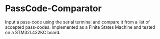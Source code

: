 # PassCode-Comparator
Input a pass-code using the serial terminal and compare it from a list of accepted pass-codes. Implemented as a Finite States Machine and tested on a STM32L432KC board.
